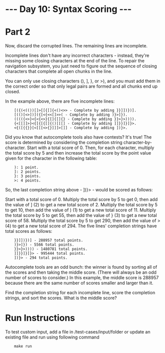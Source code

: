 # --- Day 10: Syntax Scoring ---

# Part 2

Now, discard the corrupted lines. The remaining lines are incomplete.

Incomplete lines don't have any incorrect characters - instead, they're missing some closing characters at the end of the line. To repair the navigation subsystem, you just need to figure out the sequence of closing characters that complete all open chunks in the line.

You can only use closing characters (), ], }, or >), and you must add them in the correct order so that only legal pairs are formed and all chunks end up closed.

In the example above, there are five incomplete lines:

        [({(<(())[]>[[{[]{<()<>> - Complete by adding }}]])})].
        [(()[<>])]({[<{<<[]>>( - Complete by adding )}>]}).
        (((({<>}<{<{<>}{[]{[]{} - Complete by adding }}>}>)))).
        {<[[]]>}<{[{[{[]{()[[[] - Complete by adding ]]}}]}]}>.
        <{([{{}}[<[[[<>{}]]]>[]] - Complete by adding ])}>.

Did you know that autocomplete tools also have contests? It's true! The score is determined by considering the completion string character-by-character. Start with a total score of 0. Then, for each character, multiply the total score by 5 and then increase the total score by the point value given for the character in the following table:

        ): 1 point.
        ]: 2 points.
        }: 3 points.
        >: 4 points.

So, the last completion string above - ])}> - would be scored as follows:

Start with a total score of 0.
Multiply the total score by 5 to get 0, then add the value of ] (2) to get a new total score of 2.
Multiply the total score by 5 to get 10, then add the value of ) (1) to get a new total score of 11.
Multiply the total score by 5 to get 55, then add the value of } (3) to get a new total score of 58.
Multiply the total score by 5 to get 290, then add the value of > (4) to get a new total score of 294.
The five lines' completion strings have total scores as follows:

        }}]])})] - 288957 total points.
        )}>]}) - 5566 total points.
        }}>}>)))) - 1480781 total points.
        ]]}}]}]}> - 995444 total points.
        ])}> - 294 total points.
        
Autocomplete tools are an odd bunch: the winner is found by sorting all of the scores and then taking the middle score. (There will always be an odd number of scores to consider.) In this example, the middle score is 288957 because there are the same number of scores smaller and larger than it.

Find the completion string for each incomplete line, score the completion strings, and sort the scores. What is the middle score?

# Run Instructions

To test custom input, add a file in /test-cases/input/folder or update an existing file and run using following command

        make run